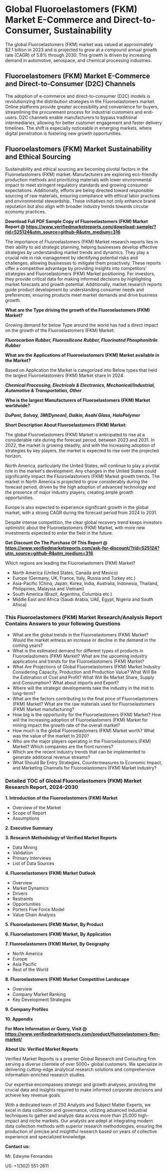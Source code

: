 <h1>Global Fluoroelastomers (FKM) Market E-Commerce and Direct-to-Consumer, Sustainability</h1><p class=""><p>The global Fluoroelastomers (FKM) market was valued at approximately $2.1 billion in 2023 and is projected to grow at a compound annual growth rate (CAGR) of 5.8% through 2030. This growth is driven by increasing demand in automotive, aerospace, and chemical processing industries.</p> <h2>Fluoroelastomers (FKM) Market E-Commerce and Direct-to-Consumer (D2C) Channels</h2> <p> The adoption of e-commerce and direct-to-consumer (D2C) models is revolutionizing the distribution strategies in the Fluoroelastomers market. Online platforms provide greater accessibility and convenience for buyers, streamlining the procurement process for industrial customers and end-users. D2C channels enable manufacturers to bypass traditional intermediaries, allowing for better customer engagement and faster delivery timelines. The shift is especially noticeable in emerging markets, where digital penetration is fostering new growth opportunities. </p> <h2>Fluoroelastomers (FKM) Market Sustainability and Ethical Sourcing</h2> <p> Sustainability and ethical sourcing are becoming pivotal factors in the Fluoroelastomers (FKM) market. Manufacturers are exploring eco-friendly production methods and prioritizing materials with lower environmental impact to meet stringent regulatory standards and growing consumer expectations. Additionally, efforts are being directed toward responsible sourcing of raw materials, ensuring compliance with ethical labor practices and environmental stewardship. These initiatives not only enhance brand reputation but also align with broader industry trends towards circular economy practices. </p> </body> </html> </p><p class=""><strong>Download Full PDF Sample Copy of Fluoroelastomers (FKM) Market Report @ <a href="https://www.verifiedmarketreports.com/download-sample/?rid=525124&utm_source=github-R&utm_medium=316" target="_blank">https://www.verifiedmarketreports.com/download-sample/?rid=525124&utm_source=github-R&utm_medium=316</a></strong></p><p>The importance of&nbsp;Fluoroelastomers (FKM) Market research reports lies in their ability to aid strategic planning, helping businesses develop effective strategies by understanding market trends and dynamics. They play a crucial role in risk management by identifying potential risks and challenges, allowing businesses to mitigate them proactively. These reports offer a competitive advantage by providing insights into competitors' strategies and Fluoroelastomers (FKM) Market positioning. For investors, they provide critical data for making informed decisions by highlighting market forecasts and growth potential. Additionally, market research reports guide product development by understanding consumer needs and preferences, ensuring products meet market demands and drive business growth.</p><p><strong>What are the&nbsp;Type driving the growth of the Fluoroelastomers (FKM) Market?</strong></p><p id="" class="">Growing demand for below Type around the world has had a direct impact on the growth of the Fluoroelastomers (FKM) Market:</p><p class=""><em><strong>Fluorocarbon Rubber, Fluorosilicone Rubber, Fluorinated Phosphonitrile Rubber</strong></em></p><p class=""><strong>What are the&nbsp;Applications&nbsp;of Fluoroelastomers (FKM) Market available in the Market?</strong></p><p id="" class="">Based on Application the Market is categorized into Below types that held the largest Fluoroelastomers (FKM) Market share In 2024.</p><p class=""><em><strong>Chemical Processing, Electricals & Electronics, Mechanical/Industrial, Automotive & Transportation, Other</strong></em></p><p class=""><strong>Who is the largest Manufacturers of Fluoroelastomers (FKM) Market worldwide?</strong></p><p><em><strong>DuPont, Solvay, 3M(Dyneon), Daikin, Asahi Glass, HaloPolymer</strong></em></p><p id="" class=""><strong>Short Description About Fluoroelastomers (FKM) Market:</strong></p><p>The global Fluoroelastomers (FKM) Market is anticipated to rise at a considerable rate during the forecast period, between 2023 and 2031. In 2022, the market is growing steadily, and with the increasing adoption of strategies by key players, the market is expected to rise over the projected horizon.</p><p>North America, particularly the United States, will continue to play a pivotal role in the market's development. Any changes in the United States could significantly impact the Fluoroelastomers (FKM) Market growth trends. The market in North America is projected to grow considerably during the forecast period, driven by the high adoption of advanced technology and the presence of major industry players, creating ample growth opportunities.</p><p>Europe is also expected to experience significant growth in the global market, with a strong CAGR during the forecast period from 2024 to 2031.</p><p>Despite intense competition, the clear global recovery trend keeps investors optimistic about the Fluoroelastomers (FKM) Market, with more new investments expected to enter the field in the future.</p><p id="" class=""><strong>Get Discount On The Purchase Of This Report @ <a href="https://www.verifiedmarketreports.com/ask-for-discount/?rid=525124?utm_source=github-R&utm_medium=316" target="_blank">https://www.verifiedmarketreports.com/ask-for-discount/?rid=525124?utm_source=github-R&utm_medium=316</a></strong></p><p class="">Which regions are leading the Fluoroelastomers (FKM) Market?</p><ul><li>North America (United States, Canada and Mexico)</li><li>Europe (Germany, UK, France, Italy, Russia and Turkey etc.)</li><li>Asia-Pacific (China, Japan, Korea, India, Australia, Indonesia, Thailand, Philippines, Malaysia and Vietnam)</li><li>South America (Brazil, Argentina, Columbia etc.)</li><li>Middle East and Africa (Saudi Arabia, UAE, Egypt, Nigeria and South Africa)</li></ul><h3 id="" class="">This Fluoroelastomers (FKM) Market Research/Analysis Report Contains Answers to your following Questions</h3><ul><li>What are the global trends in the Fluoroelastomers (FKM) Market? Would the market witness an increase or decline in the demand in the coming years?</li><li>What is the estimated demand for different types of products in Fluoroelastomers (FKM) Market? What are the upcoming industry applications and trends for the Fluoroelastomers (FKM) Market?</li><li>What Are Projections of Global Fluoroelastomers (FKM) Market Industry Considering Capacity, Production and Production Value? What Will Be the Estimation of Cost and Profit? What Will Be Market Share, Supply and Consumption? What about imports and Export?</li><li>Where will the strategic developments take the industry in the mid to long-term?</li><li>What are the factors contributing to the final price of Fluoroelastomers (FKM) Market? What are the raw materials used for Fluoroelastomers (FKM) Market manufacturing?</li><li>How big is the opportunity for the Fluoroelastomers (FKM) Market? How will the increasing adoption of Fluoroelastomers (FKM) Market for mining impact the growth rate of the overall market?</li><li>How much is the global Fluoroelastomers (FKM) Market worth? What was the value of the market In 2020?</li><li>Who are the major players operating in the Fluoroelastomers (FKM) Market? Which companies are the front runners?</li><li>Which are the recent industry trends that can be implemented to generate additional revenue streams?</li><li>What Should Be Entry Strategies, Countermeasures to Economic Impact, and Marketing Channels for Fluoroelastomers (FKM) Market Industry?</li></ul><h3 id="" class="">Detailed TOC of Global Fluoroelastomers (FKM) Market Research Report, 2024-2030</h3><p id="" class=""><strong>1. Introduction of the Fluoroelastomers (FKM) Market</strong></p><ul><li>Overview of the Market</li><li>Scope of Report</li><li>Assumptions</li></ul><p id="" class=""><strong>2. Executive Summary</strong></p><p id="" class=""><strong>3. Research Methodology of Verified Market Reports</strong></p><ul><li>Data Mining</li><li>Validation</li><li>Primary Interviews</li><li>List of Data Sources</li></ul><p id="" class=""><strong>4. Fluoroelastomers (FKM) Market Outlook</strong></p><ul><li>Overview</li><li>Market Dynamics</li><li>Drivers</li><li>Restraints</li><li>Opportunities</li><li>Porters Five Force Model</li><li>Value Chain Analysis</li></ul><p id="" class=""><strong>5. Fluoroelastomers (FKM) Market, By Product</strong></p><p id="" class=""><strong>6. Fluoroelastomers (FKM) Market, By Application</strong></p><p id="" class=""><strong>7. Fluoroelastomers (FKM) Market, By Geography</strong></p><ul><li>North America</li><li>Europe</li><li>Asia Pacific</li><li>Rest of the World</li></ul><p id="" class=""><strong>8. Fluoroelastomers (FKM) Market Competitive Landscape</strong></p><ul><li>Overview</li><li>Company Market Ranking</li><li>Key Development Strategies</li></ul><p id="" class=""><strong>9. Company Profiles</strong></p><p id="" class=""><strong>10. Appendix</strong></p><p id="" class=""><strong>For More Information or Query, Visit @ <a href="https://www.verifiedmarketreports.com/product/fluoroelastomers-fkm-market/" target="_blank">https://www.verifiedmarketreports.com/product/fluoroelastomers-fkm-market/</a></strong></p><p id="" class=""><strong>About Us: Verified Market Reports</strong></p><p id="" class="">Verified Market Reports is a premier Global Research and Consulting firm serving a diverse clientele of over 5000+ global customers. We specialize in delivering cutting-edge analytical research solutions and comprehensive information-enriched research studies.</p><p id="" class="">Our expertise encompasses strategic and growth analyses, providing the crucial data and insights required to make informed corporate decisions and achieve key revenue goals.</p><p id="" class="">With a dedicated team of 250 Analysts and Subject Matter Experts, we excel in data collection and governance, utilizing advanced industrial techniques to gather and analyze data across more than 25,000 high-impact and niche markets. Our analysts are adept at integrating modern data collection methods with superior research methodologies, ensuring the production of precise and insightful research based on years of collective experience and specialized knowledge.</p><p id="" class=""><strong>Contact us:</strong></p><p id="" class="">Mr. Edwyne Fernandes</p><p id="" class="">US: +1(302) 551-2611</p>